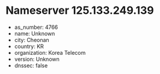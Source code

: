 # Nameserver 125.133.249.139

* as_number: 4766
* name: Unknown
* city: Cheonan
* country: KR
* organization: Korea Telecom
* version: Unknown
* dnssec: false
